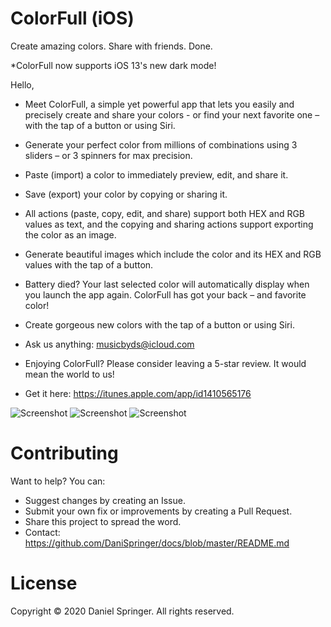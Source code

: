 # ColorFull (iOS)
Create amazing colors. Share with friends. Done.

\*ColorFull now supports iOS 13's new dark mode!


Hello,

* Meet ColorFull, a simple yet powerful app that lets you easily and precisely create and share your colors - or find your next favorite one – with the tap of a button or using Siri.

* Generate your perfect color from millions of combinations using 3 sliders – or 3 spinners for max precision.

* Paste (import) a color to immediately preview, edit, and share it.

* Save (export) your color by copying or sharing it.

* All actions (paste, copy, edit, and share) support both HEX and RGB values as text, and the copying and sharing actions support exporting the color as an image.

* Generate beautiful images which include the color and its HEX and RGB values with the tap of a button.

* Battery died? Your last selected color will automatically display when you launch the app again. ColorFull has got your back – and favorite color!

* Create gorgeous new colors with the tap of a button or using Siri.


* Ask us anything: musicbyds@icloud.com

* Enjoying ColorFull? Please consider leaving a 5-star review. It would mean the world to us!
- Get it here: https://itunes.apple.com/app/id1410565176

![Screenshot](https://raw.githubusercontent.com/DaniSpringer/colorfull/master/s/s1.png) ![Screenshot](https://raw.githubusercontent.com/DaniSpringer/colorfull/master/s/s2.png) ![Screenshot](https://raw.githubusercontent.com/DaniSpringer/colorfull/master/s/s3.png)



# Contributing
Want to help? You can:
- Suggest changes by creating an Issue.
- Submit your own fix or improvements by creating a Pull Request.
- Share this project to spread the word.
- Contact: https://github.com/DaniSpringer/docs/blob/master/README.md

# License
Copyright © 2020 Daniel Springer. All rights reserved.